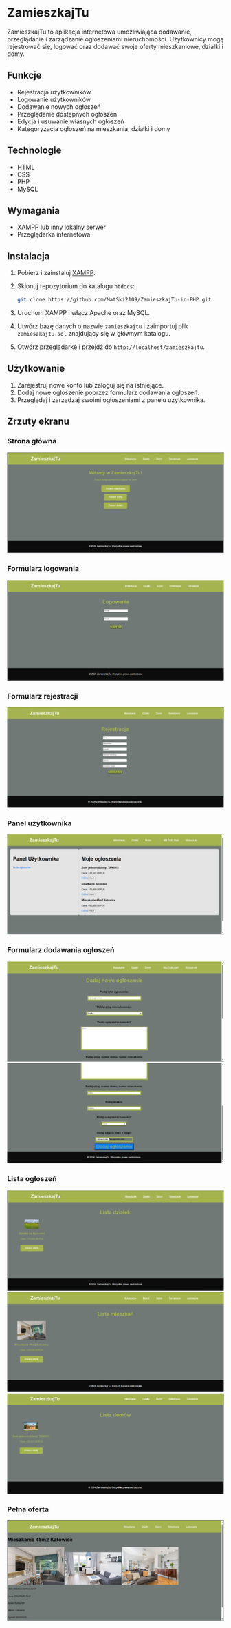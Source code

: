 # ZamieszkajTu

ZamieszkajTu to aplikacja internetowa umożliwiająca dodawanie, przeglądanie i zarządzanie ogłoszeniami nieruchomości. 
Użytkownicy mogą rejestrować się, logować oraz dodawać swoje oferty mieszkaniowe, działki i domy.

## Funkcje

- Rejestracja użytkowników
- Logowanie użytkowników
- Dodawanie nowych ogłoszeń
- Przeglądanie dostępnych ogłoszeń
- Edycja i usuwanie własnych ogłoszeń
- Kategoryzacja ogłoszeń na mieszkania, działki i domy

## Technologie

- HTML
- CSS
- PHP
- MySQL

## Wymagania

- XAMPP lub inny lokalny serwer
- Przeglądarka internetowa

## Instalacja

1. Pobierz i zainstaluj [XAMPP](https://www.apachefriends.org/index.html).
2. Sklonuj repozytorium do katalogu `htdocs`:

    ```bash
    git clone https://github.com/MatSki2109/ZamieszkajTu-in-PHP.git
    ```

3. Uruchom XAMPP i włącz Apache oraz MySQL.
4. Utwórz bazę danych o nazwie `zamieszkajtu` i zaimportuj plik `zamieszkajtu.sql` znajdujący się w głównym katalogu.
5. Otwórz przeglądarkę i przejdź do `http://localhost/zamieszkajtu`.

## Użytkowanie

1. Zarejestruj nowe konto lub zaloguj się na istniejące.
2. Dodaj nowe ogłoszenie poprzez formularz dodawania ogłoszeń.
3. Przeglądaj i zarządzaj swoimi ogłoszeniami z panelu użytkownika.

## Zrzuty ekranu

### Strona główna

![Strona główna](images/stronaglowna.png)

### Formularz logowania

![Formularz logowania](images/formularzlogowania.png)

### Formularz rejestracji

![Formularz rejestracji](images/formularzrejestracji.png)

### Panel użytkownika

![Panel użytkownika](images/userpanel.png)

### Formularz dodawania ogłoszeń

![Formularz dodawania ogłoszeń 1](images/formaddlisting1.png)
![Formularz dodawania ogłoszeń 2](images/formaddlisting2.png)

### Lista ogłoszeń

![Lista działek](images/dzialki.png)
![Lista mieszkań](images/mieszkania.png)
![Lista domów](images/domy.png)

### Pełna oferta

![Widok pełnej oferty](images/pelnaoferta.png)

